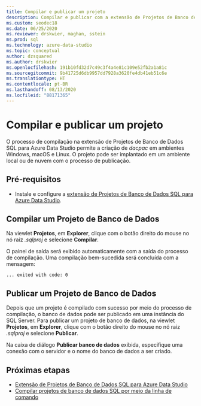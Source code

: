 ```yaml
---
title: Compilar e publicar um projeto
description: Compilar e publicar com a extensão de Projetos de Banco de Dados do SQL Server
ms.custom: seodec18
ms.date: 06/25/2020
ms.reviewer: drskwier, maghan, sstein
ms.prod: sql
ms.technology: azure-data-studio
ms.topic: conceptual
author: dzsquared
ms.author: drskwier
ms.openlocfilehash: 191b10fd32d7c49c3f4a4e81c109e52fb2a1a81c
ms.sourcegitcommit: 9b41725d6db9957dd7928a3620fe4db41eb51c6e
ms.translationtype: HT
ms.contentlocale: pt-BR
ms.lasthandoff: 08/13/2020
ms.locfileid: "88171365"
---
```

# <a name="build-and-publish-a-project"></a>Compilar e publicar um projeto

O processo de compilação na extensão de Projetos de Banco de Dados SQL para Azure Data Studio permite a criação de *dacpac* em ambientes Windows, macOS e Linux. O projeto pode ser implantado em um ambiente local ou de nuvem com o processo de publicação.

## <a name="prerequisites"></a>Pré-requisitos
- Instale e configure a [extensão de Projetos de Banco de Dados SQL para Azure Data Studio](sql-database-project-extension.md).


## <a name="build-a-database-project"></a>Compilar um Projeto de Banco de Dados

 Na viewlet **Projetos**, em **Explorer**, clique com o botão direito do mouse no nó raiz *.sqlproj* e selecione **Compilar**.

 O painel de saída será exibido automaticamente com a saída do processo de compilação.  Uma compilação bem-sucedida será concluída com a mensagem: 

 ``` ... exited with code: 0 ```

## <a name="publish-a-database-project"></a>Publicar um Projeto de Banco de Dados

Depois que um projeto é compilado com sucesso por meio do processo de compilação, o banco de dados pode ser publicado em uma instância do SQL Server. Para publicar um projeto de banco de dados, na viewlet **Projetos**, em **Explorer**, clique com o botão direito do mouse no nó raiz *.sqlproj* e selecione **Publicar**.

Na caixa de diálogo **Publicar banco de dados** exibida, especifique uma conexão com o servidor e o nome do banco de dados a ser criado.

## <a name="next-steps"></a>Próximas etapas

- [Extensão de Projetos de Banco de Dados SQL para Azure Data Studio](sql-database-project-extension.md)
- [Compilar projetos de banco de dados SQL por meio da linha de comando](sql-database-project-extension-build-from-command-line.md)
